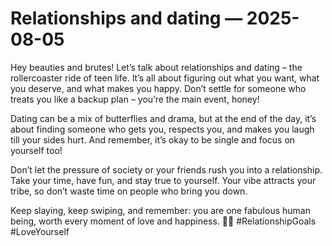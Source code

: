 # Relationships and dating — 2025-08-05

Hey beauties and brutes! Let’s talk about relationships and dating – the rollercoaster ride of teen life. It’s all about figuring out what you want, what you deserve, and what makes you happy. Don’t settle for someone who treats you like a backup plan – you’re the main event, honey!

Dating can be a mix of butterflies and drama, but at the end of the day, it’s about finding someone who gets you, respects you, and makes you laugh till your sides hurt. And remember, it’s okay to be single and focus on yourself too!

Don’t let the pressure of society or your friends rush you into a relationship. Take your time, have fun, and stay true to yourself. Your vibe attracts your tribe, so don’t waste time on people who bring you down.

Keep slaying, keep swiping, and remember: you are one fabulous human being, worth every moment of love and happiness. 💖✨ #RelationshipGoals #LoveYourself
